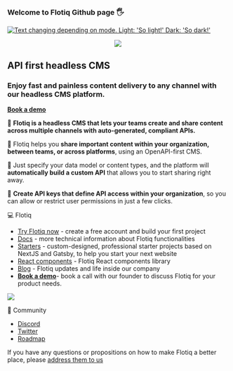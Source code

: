 ### Welcome to Flotiq Github page :raised_hand_with_fingers_splayed:

<a href="https://flotiq.com">
<picture>
  <source media="(prefers-color-scheme: dark)" srcset="https://user-images.githubusercontent.com/109143307/225033715-cf3eea2f-26c8-48da-b224-5aa71d595dc8.png">
  <img alt="Text changing depending on mode. Light: 'So light!' Dark: 'So dark!'" src="https://user-images.githubusercontent.com/109143307/225033711-248a03d8-ffff-43b5-a96e-4d017530592f.png">
</picture>
</a>

<p align="center">
    <img src="https://skillicons.dev/icons?i=kubernetes,docker,react,nodejs,tailwind" />
</p>

## API first headless CMS 

### Enjoy fast and painless content delivery to any channel with our headless CMS platform.

**[Book a demo](https://meet.simplyscale.io/15min-flotiq-tour)**

:rocket: **Flotiq is a headless CMS that lets your teams create and share content across multiple channels with auto-generated, compliant APIs.**

:rocket: Flotiq helps you **share important content within your organization, between teams, or across platforms**, using an OpenAPI-first CMS.

:rocket: Just specify your data model or content types, and the platform will **automatically build a custom API** that allows you to start sharing right away.  

:rocket: **Create API keys that define API access within your organization**, so you can allow or restrict user permissions in just a few clicks.

:computer: Flotiq

* [Try Flotiq now](https://editor.flotiq.com/login.html) - create a free account and build your first project
* [Docs](https://flotiq.com/docs/) - more technical information about Flotiq functionalities
* [Starters](https://flotiq.com/starters/) - custom-designed, professional starter projects based on NextJS and Gatsby, to help you start your next website
* [React components](https://flotiq.github.io/flotiq-components-react/?path=/story/flotiq-components-for-react--page)  - Flotiq React components library
* [Blog](https://flotiq.com/blog/) - Flotiq updates and life inside our company
* **[Book a demo](https://meet.simplyscale.io/15min-flotiq-tour)**- book a call with our founder to discuss Flotiq for your product needs.

<img src="https://skillicons.dev/icons?i=twitter,discord" />

:star2: Community 

* [Discord](https://discord.gg/V8vcfReN3w)
* [Twitter](https://twitter.com/flotiq>)
* [Roadmap](https://flotiq.productlift.dev/t/roadmap>)

If you have any questions or propositions on how to make Flotiq a better place, please [address them to us](mailto:hello@flotiq.com)

